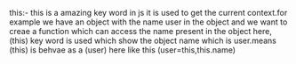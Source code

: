 this:-
    this is a amazing key word in js it is used to get the current context.for example we have an object with the name user in the object and we want to creae a function which can access the name present in the object here, (this) key word is used which show the object name which is user.means (this) is behvae as a (user) here like this (user=this,this.name)
    